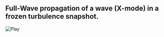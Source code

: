 ## **Full-Wave propagation of a wave (X-mode) in a frozen turbulence snapshot.**
![Play](Wave_propagation.gif)

